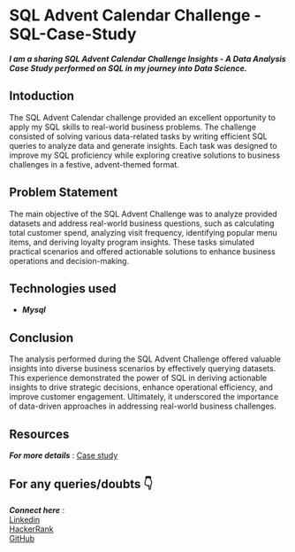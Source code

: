 
# SQL Advent Calendar Challenge -SQL-Case-Study
*__I am a sharing  SQL Advent Calendar Challenge Insights - A Data Analysis Case Study performed on SQL in my journey into Data Science.__*
## Intoduction

The SQL Advent Calendar challenge provided an excellent opportunity to apply my SQL skills to real-world business problems. The challenge consisted of solving various data-related tasks by writing efficient SQL queries to analyze data and generate insights. Each task was designed to improve my SQL proficiency while exploring creative solutions to business challenges in a festive, advent-themed format.

## Problem Statement

The main objective of the SQL Advent Challenge was to analyze provided datasets and address real-world business questions, such as calculating total customer spend, analyzing visit frequency, identifying popular menu items, and deriving loyalty program insights. These tasks simulated practical scenarios and offered actionable solutions to enhance business operations and decision-making.<br>



## Technologies used
* *__Mysql__*


## Conclusion
The analysis performed during the SQL Advent Challenge offered valuable insights into diverse business scenarios by effectively querying datasets. 
This experience demonstrated the power of SQL in deriving actionable insights to drive strategic decisions, enhance operational efficiency, and improve customer engagement. Ultimately, it underscored the importance of data-driven approaches in addressing real-world business challenges.

## Resources
*__For more details__* :  [Case study](https://www.sqlcalendar.com/app/advent-calendar)

## For any queries/doubts 👇
*__Connect here__* :  
[Linkedin](https://www.linkedin.com/in/abhinayasalla/)  <br>   [HackerRank](https://www.hackerrank.com/profile/214g1a3209)<br>  [GitHub](https://github.com/SALLA-ABHINAYA) 
